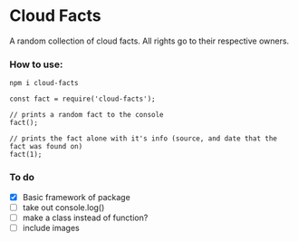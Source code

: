 # Cloud Facts


A random collection of cloud facts. All rights go to their respective owners. 


### How to use:


`npm i cloud-facts`


```
const fact = require('cloud-facts');

// prints a random fact to the console
fact();

// prints the fact alone with it's info (source, and date that the fact was found on)
fact(1);

```


### To do
- [x] Basic framework of package
- [ ] take out console.log()
- [ ] make a class instead of function?
- [ ] include images
